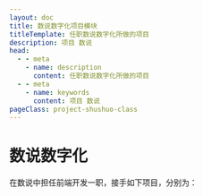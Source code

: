 ```yaml
---
layout: doc
title: 数说数字化项目模块
titleTemplate: 任职数说数字化所做的项目
description: 项目 数说
head:
  - - meta
    - name: description
      content: 任职数说数字化所做的项目
  - - meta
    - name: keywords
      content: 项目 数说
pageClass: project-shushuo-class
---
```


# 数说数字化

在数说中担任前端开发一职，接手如下项目，分别为：

<BlogLis :items="[
  {
    title: '智能报告',
    link: '/shushuo/ai-report-frontend/',
    description: `<p>企业中远海运特运内部使用的项目，集成了文档模板创建、AI解析上传的 <code>excel</code> 表数据生成对应的内容给使用者粘贴到文档中、<code>Word</code>、<code>PPT</code>在线编辑等功能。</p>`,
  },
]" />